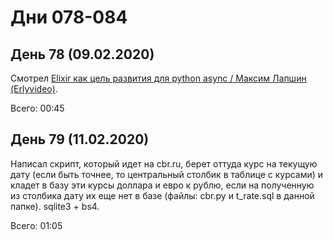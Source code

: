 # Дни 078-084

## День 78 (09.02.2020)

Смотрел [Elixir как цель развития для python async / Максим Лапшин (Erlyvideo)](https://youtu.be/SyThlZhuUBQ).

Всего: 00:45

## День 79 (11.02.2020)

Написал скрипт, который идет на cbr.ru, берет оттуда курс на текущую дату (если быть точнее, то центральный столбик в таблице с курсами) и кладет в базу эти курсы доллара и евро к рублю, если на полученную из столбика дату их еще нет в базе (файлы: cbr.py и t_rate.sql в данной папке). sqlite3 + bs4.

Всего: 01:05
